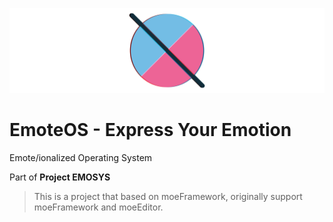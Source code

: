 ![](https://raw.githubusercontent.com/EMOSYS/EmoteOS/dev-lib/doc/source/image/EMOSYS-glitched-banner-min.png)    

# EmoteOS - Express Your Emotion
Emote/ionalized Operating System

Part of __Project EMOSYS__

> This is a project that based on moeFramework, originally support moeFramework and moeEditor.

